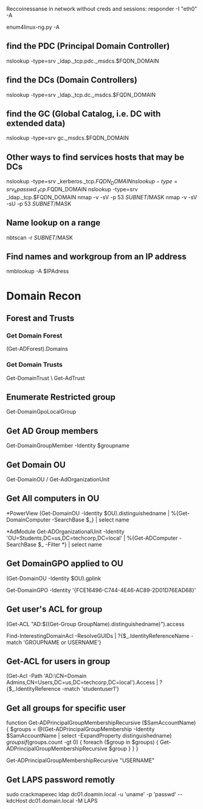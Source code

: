 Reccoinessanse in network without creds and sessions:
responder -I "eth0" -A

enum4linux-ng.py -A

## find the PDC (Principal Domain Controller)
nslookup -type=srv _ldap._tcp.pdc._msdcs.$FQDN_DOMAIN

## find the DCs (Domain Controllers)
nslookup -type=srv _ldap._tcp.dc._msdcs.$FQDN_DOMAIN

## find the GC (Global Catalog, i.e. DC with extended data)
nslookup -type=srv gc._msdcs.$FQDN_DOMAIN

## Other ways to find services hosts that may be DCs 
nslookup -type=srv _kerberos._tcp.$FQDN_DOMAIN
nslookup -type=srv _kpasswd._tcp.$FQDN_DOMAIN
nslookup -type=srv _ldap._tcp.$FQDN_DOMAIN
nmap -v -sV -p 53 $SUBNET/$MASK
nmap -v -sV -sU -p 53 $SUBNET/$MASK

## Name lookup on a range
nbtscan -r $SUBNET/$MASK

## Find names and workgroup from an IP address
nmblookup -A $IPAdress


# Domain Recon

## Forest and Trusts

### Get Domain Forest
(Get-ADForest).Domains

### Get Domain Trusts

Get-DomainTrust \ Get-AdTrust




## Enumerate Restricted group

Get-DomainGpoLocalGroup

## Get AD Group members

Get-DomainGroupMember -Identity $groupname

## Get Domain OU

Get-DomainOU / Get-AdOrganizationUnit 

## Get All computers in OU 

*PowerView
(Get-DomainOU -Identity $OU).distinguishedname | %{Get-DomainComputer -SearchBase $_} | select name

*AdModule
Get-ADOrganizationalUnit -Identity 'OU=Students,DC=us,DC=techcorp,DC=local' | %{Get-ADComputer -SearchBase $_ -Filter *} | select name


## Get DomainGPO applied to OU

(Get-DomainOU -Identity $OU).gplink

Get-DomainGPO -Identity '{FCE16496-C744-4E46-AC89-2D01D76EAD68}'

## Get user's ACL for group

(Get-ACL "AD:$((Get-Group GroupName).distinguishedname)").access

Find-InterestingDomainAcl -ResolveGUIDs | ?{$_.IdentityReferenceName -match 'GROUPNAME or USERNAME'}

## Get-ACL for users in group
(Get-Acl -Path 'AD:\CN=Domain Admins,CN=Users,DC=us,DC=techcorp,DC=local').Access | ?{$_.IdentityReference -match 'studentuser1'}

## Get all groups for specific user

function Get-ADPrincipalGroupMembershipRecursive ($SamAccountName) {
$groups = @(Get-ADPrincipalGroupMembership -Identity $SamAccountName | select -ExpandProperty distinguishedname)
   $groups
   if ($groups.count -gt 0)
   {
        foreach ($group in $groups)
        {
Get-ADPrincipalGroupMembershipRecursive $group }
}
}

Get-ADPrincipalGroupMembershipRecursive "USERNAME"

## Get LAPS password remotly
sudo crackmapexec ldap dc01.doamin.local -u 'uname' -p 'passwd' --kdcHost dc01.domain.local -M LAPS 
